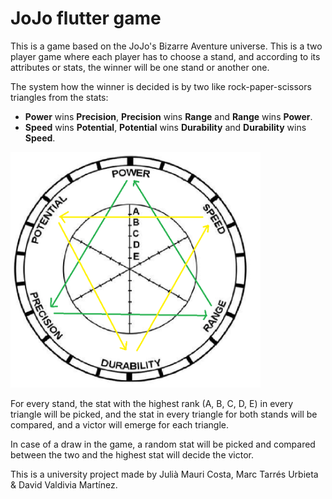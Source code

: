 # JoJo flutter game
This is a game based on the JoJo's Bizarre Aventure universe. This is a two player game where each player has to choose a stand, and according to its attributes or stats, the winner will be one stand or another one.

The system how the winner is decided is by two like rock-paper-scissors triangles from the stats:
   
   - **Power** wins **Precision**, **Precision** wins **Range** and **Range** wins **Power**.
   - **Speed** wins **Potential**, **Potential** wins **Durability** and **Durability** wins **Speed**.
<img src="Docs/StatTriangle.png" width="400">

For every stand, the stat with the highest rank (A, B, C, D, E) in every triangle will be picked, and the stat in every triangle for both stands will be compared, and a victor will emerge for each triangle.

In case of a draw in the game, a random stat will be picked and compared between the two and the highest stat will decide the victor.

This is a university project made by Julià Mauri Costa, Marc Tarrés Urbieta & David Valdivia Martínez.
